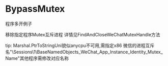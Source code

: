 # BypassMutex
程序多开例子

移除指定程序Mutex互斥进程
详情见FindAndCloseWeChatMutexHandle方法

tip:
Marshal.PtrToStringUni貌似anycpu不可用,需指定x86
微信的进程互斥名"\Sessions\1\BaseNamedObjects\_WeChat_App_Instance_Identity_Mutex_Name"其他程序需修改对应名称
